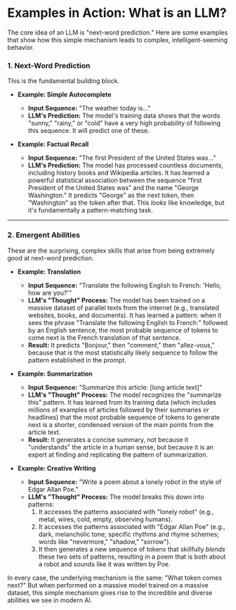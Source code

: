 # Examples in Action: What is an LLM?

The core idea of an LLM is "next-word prediction." Here are some examples that show how this simple mechanism leads to complex, intelligent-seeming behavior.

### 1. Next-Word Prediction
This is the fundamental building block.

*   **Example: Simple Autocomplete**
    *   **Input Sequence:** "The weather today is..."
    *   **LLM's Prediction:** The model's training data shows that the words "sunny," "rainy," or "cold" have a very high probability of following this sequence. It will predict one of these.

*   **Example: Factual Recall**
    *   **Input Sequence:** "The first President of the United States was..."
    *   **LLM's Prediction:** The model has processed countless documents, including history books and Wikipedia articles. It has learned a powerful statistical association between the sequence "first President of the United States was" and the name "George Washington." It predicts "George" as the next token, then "Washington" as the token after that. This *looks* like knowledge, but it's fundamentally a pattern-matching task.

---

### 2. Emergent Abilities
These are the surprising, complex skills that arise from being extremely good at next-word prediction.

*   **Example: Translation**
    *   **Input Sequence:** "Translate the following English to French: 'Hello, how are you?'"
    *   **LLM's "Thought" Process:** The model has been trained on a massive dataset of parallel texts from the internet (e.g., translated websites, books, and documents). It has learned a pattern: when it sees the phrase "Translate the following English to French:" followed by an English sentence, the most probable sequence of tokens to come next is the French translation of that sentence.
    *   **Result:** It predicts "Bonjour," then "comment," then "allez-vous," because that is the most statistically likely sequence to follow the pattern established in the prompt.

*   **Example: Summarization**
    *   **Input Sequence:** "Summarize this article: [long article text]"
    *   **LLM's "Thought" Process:** The model recognizes the "summarize this" pattern. It has learned from its training data (which includes millions of examples of articles followed by their summaries or headlines) that the most probable sequence of tokens to generate next is a shorter, condensed version of the main points from the article text.
    *   **Result:** It generates a concise summary, not because it "understands" the article in a human sense, but because it is an expert at finding and replicating the pattern of summarization.

*   **Example: Creative Writing**
    *   **Input Sequence:** "Write a poem about a lonely robot in the style of Edgar Allan Poe."
    *   **LLM's "Thought" Process:** The model breaks this down into patterns:
        1.  It accesses the patterns associated with "lonely robot" (e.g., metal, wires, cold, empty, observing humans).
        2.  It accesses the patterns associated with "Edgar Allan Poe" (e.g., dark, melancholic tone; specific rhythms and rhyme schemes; words like "nevermore," "shadow," "sorrow").
        3.  It then generates a new sequence of tokens that skillfully *blends* these two sets of patterns, resulting in a poem that is both about a robot and sounds like it was written by Poe.

In every case, the underlying mechanism is the same: "What token comes next?" But when performed on a massive model trained on a massive dataset, this simple mechanism gives rise to the incredible and diverse abilities we see in modern AI.
